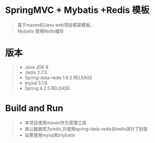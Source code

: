 # SpringMVC + Mybatis +Redis   模板
 
>基于maven的Java web项目框架模板，  
>Mybatis 使用Redis缓存 
 

  
# 版本
> - Java JDK 8
> - Jedis 2.7.3
> - Spring-data-redis  1.6.2.RELEASE
> - mysql 5.1.6
> - Spring 4.2.5.RELEASE
  
# Build and Run
> - 本项目使用maven作为管理工具
> - 默认数据库为redis,并使用spring-data-redis对redis进行了封装
> - 如需使用mysql和mybatis
  
